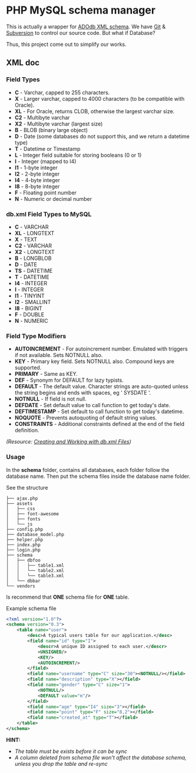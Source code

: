# PHP MySQL schema manager
This is actually a wrapper for [ADOdb XML schema](http://adodb-xmlschema.sourceforge.net/docs/index.html). We have [Git](http://git-scm.com/) & [Subversion](http://subversion.apache.org/) to control our source code. But what if Database?

Thus, this project come out to simplify our works.

## XML doc

### Field Types

- **C** - Varchar, capped to 255 characters.
- **X** -  Larger varchar, capped to 4000 characters (to be compatible with Oracle).
- **XL** - For Oracle, returns CLOB, otherwise the largest varchar size.
- **C2** - Multibyte varchar
- **X2** - Multibyte varchar (largest size)
- **B** - BLOB (binary large object)
- **D** - Date (some databases do not support this, and we return a datetime type)
- **T** - Datetime or Timestamp
- **L** - Integer field suitable for storing booleans (0 or 1)
- **I** - Integer (mapped to I4)
- **I1** - 1-byte integer
- **I2** - 2-byte integer
- **I4** - 4-byte integer
- **I8** - 8-byte integer
- **F** - Floating point number
- **N** - Numeric or decimal number

### db.xml Field Types to MySQL

- **C** - VARCHAR
- **XL** - LONGTEXT
- **X** - TEXT
- **C2** - VARCHAR
- **X2** - LONGTEXT
- **B** - LONGBLOB
- **D** - DATE
- **TS** - DATETIME
- **T** - DATETIME
- **I4** - INTEGER
- **I** - INTEGER
- **I1** - TINYINT
- **I2** - SMALLINT
- **I8** - BIGINT
- **F** - DOUBLE
- **N** - NUMERIC

### Field Type Modifiers

- **AUTOINCREMENT** - For autoincrement number. Emulated with triggers if not available. Sets NOTNULL also.
- **KEY** - Primary key field. Sets NOTNULL also. Compound keys are supported.
- **PRIMARY** - Same as KEY.
- **DEF** - Synonym for DEFAULT for lazy typists.
- **DEFAULT** - The default value. Character strings are auto-quoted unless the string begins and ends with spaces, eg ' SYSDATE '.
- **NOTNULL** - If field is not null.
- **DEFDATE** - Set default value to call function to get today's date.
- **DEFTIMESTAMP** - Set default to call function to get today's datetime.
- **NOQUOTE** - Prevents autoquoting of default string values.
- **CONSTRAINTS** - Additional constraints defined at the end of the field definition.

_(Resource: [Creating and Working with db.xml Files](http://www.concrete5.org/documentation/how-tos/developers/creating-and-working-with-db-xml-files/))_

### Usage

In the **schema** folder, contains all databases, each folder follow the database name. Then put the schema files inside the database name folder.

See the structure

```
├── ajax.php
├── assets
│   ├── css
│   ├── font-awesome
│   ├── fonts
│   └── js
├── config.php
├── database_model.php
├── helper.php
├── index.php
├── login.php
├── schema
│   ├── dbfoo
│   │   ├── table1.xml
│   │   └── table2.xml
│   │   └── table3.xml
│   └── dbbar
└── vendors
```

Is recommend that **ONE** schema file for **ONE** table.

Example schema file

```xml table1.xml
<?xml version="1.0"?>
<schema version="0.3">
    <table name="user">
        <desc>A typical users table for our application.</desc>
        <field name="id" type="I">
            <descr>A unique ID assigned to each user.</descr>
            <UNSIGNED/>
            <KEY/>
            <AUTOINCREMENT/>
        </field>
        <field name="username" type="C" size="30"><NOTNULL/></field>
        <field name="description" type="X"></field>
        <field name="gender" type="C" size="1">
            <NOTNULL/>
            <DEFAULT value="m"/>
        </field>
        <field name="age" type="I4" size="3"></field>
        <field name="point" type="F" size="8,2"></field>
        <field name="created_at" type="T"></field>
    </table>
</schema>
```

**HINT:** 

- _The table must be exists before it can be sync_
- _A column deleted from schema file won't affect the database schema, unless you drop the table and re-sync_
